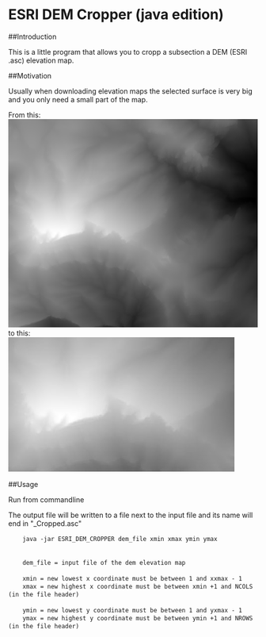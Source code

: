 # ESRI DEM Cropper (java edition)
##Introduction 

This is a little program that allows you to cropp a subsection a  DEM (ESRI .asc) elevation map.

##Motivation

Usually when downloading elevation maps the selected surface is very big and you only need a small part of the map.  

From this: 
![3D Print Elevation Map](./img/PenyagolosaElevationMap.png)
to this:
![3D Print Elevation Map](./img/PenyagolosaElevationMapSmall.jpg)


##Usage

Run from commandline

The output file will be written to a file next to the input file and its name will end in  "_Cropped.asc"
    
        java -jar ESRI_DEM_CROPPER dem_file xmin xmax ymin ymax
        

		dem_file = input file of the dem elevation map 
		
		xmin = new lowest x coordinate must be between 1 and xxmax - 1
		xmax = new highest x coordinate must be between xmin +1 and NCOLS (in the file header)

		ymin = new lowest y coordinate must be between 1 and yxmax - 1
		ymax = new highest y coordinate must be between ymin +1 and NROWS (in the file header)


